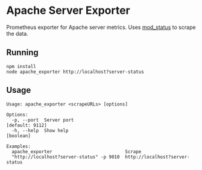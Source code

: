 # Apache Server Exporter

Prometheus exporter for Apache server metrics. Uses [mod_status](http://httpd.apache.org/docs/2.2/mod/mod_status.html) to scrape the data.

## Running

    npm install
    node apache_exporter http://localhost?server-status
    
## Usage

    Usage: apache_exporter <scrapeURLs> [options]
    
    Options:
      -p, --port  Server port                                        [default: 9112]
      -h, --help  Show help                                                [boolean]
    
    Examples:
      apache_exporter                           Scrape
      "http://localhost?server-status" -p 9010  http://localhost?server-status
    